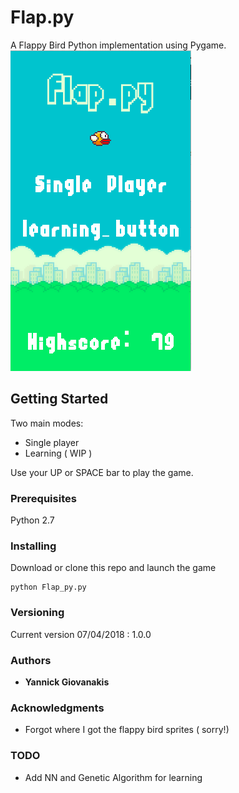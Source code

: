 # Flap.py

A Flappy Bird Python implementation using Pygame. <br>
![Alt text](https://github.com/yangi92/Flap.py/blob/master/sprites/Screenshot.png "Screenshot")
## Getting Started

Two main modes:
- Single player
- Learning ( WIP )

Use your UP or SPACE bar to play the game.

### Prerequisites

Python 2.7


### Installing

Download or clone this repo and launch the game
```
python Flap_py.py
```

### Versioning

Current version 07/04/2018 : 1.0.0

### Authors

* **Yannick Giovanakis** 

### Acknowledgments

* Forgot where I got the flappy bird sprites ( sorry!)

### TODO
* Add NN and Genetic Algorithm for learning

